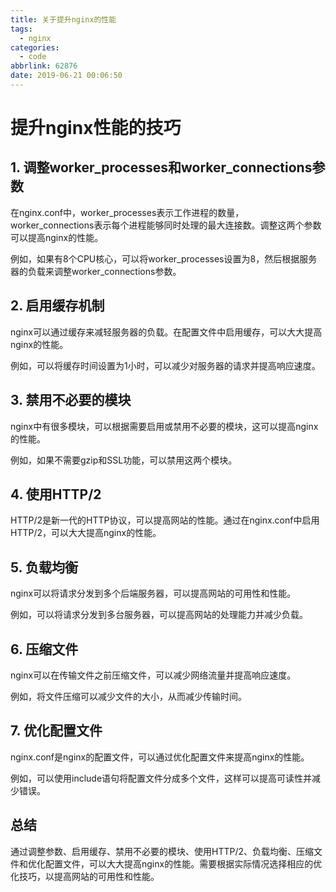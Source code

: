 ```yaml
---
title: 关于提升nginx的性能
tags:
  - nginx
categories:
  - code
abbrlink: 62876
date: 2019-06-21 00:06:50
---
```


<!--more-->

# 提升nginx性能的技巧

## 1. 调整worker_processes和worker_connections参数

在nginx.conf中，worker_processes表示工作进程的数量，worker_connections表示每个进程能够同时处理的最大连接数。调整这两个参数可以提高nginx的性能。

例如，如果有8个CPU核心，可以将worker_processes设置为8，然后根据服务器的负载来调整worker_connections参数。

## 2. 启用缓存机制

nginx可以通过缓存来减轻服务器的负载。在配置文件中启用缓存，可以大大提高nginx的性能。

例如，可以将缓存时间设置为1小时，可以减少对服务器的请求并提高响应速度。

## 3. 禁用不必要的模块

nginx中有很多模块，可以根据需要启用或禁用不必要的模块，这可以提高nginx的性能。

例如，如果不需要gzip和SSL功能，可以禁用这两个模块。

## 4. 使用HTTP/2

HTTP/2是新一代的HTTP协议，可以提高网站的性能。通过在nginx.conf中启用HTTP/2，可以大大提高nginx的性能。

## 5. 负载均衡

nginx可以将请求分发到多个后端服务器，可以提高网站的可用性和性能。

例如，可以将请求分发到多台服务器，可以提高网站的处理能力并减少负载。

## 6. 压缩文件

nginx可以在传输文件之前压缩文件，可以减少网络流量并提高响应速度。

例如，将文件压缩可以减少文件的大小，从而减少传输时间。

## 7. 优化配置文件

nginx.conf是nginx的配置文件，可以通过优化配置文件来提高nginx的性能。

例如，可以使用include语句将配置文件分成多个文件，这样可以提高可读性并减少错误。

## 总结

通过调整参数、启用缓存、禁用不必要的模块、使用HTTP/2、负载均衡、压缩文件和优化配置文件，可以大大提高nginx的性能。需要根据实际情况选择相应的优化技巧，以提高网站的可用性和性能。